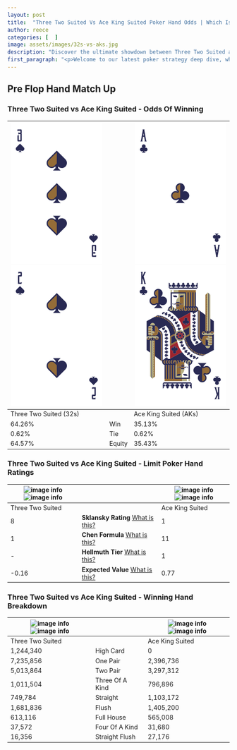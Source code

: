 ```yaml
---
layout: post
title:  "Three Two Suited Vs Ace King Suited Poker Hand Odds | Which Is The Better Hand In Poker? A Complete Guide"
author: reece
categories: [  ]
image: assets/images/32s-vs-aks.jpg
description: "Discover the ultimate showdown between Three Two Suited and Ace King Suited in poker! Uncover the odds, strategies, and scenarios where one hand triumphs over the other. Get ready to up your poker game with this thrilling analysis."
first_paragraph: "<p>Welcome to our latest poker strategy deep dive, where we're pitting two distinct hands against each other in a high-stakes showdown: Three Two Suited vs Ace King Suited.</p><p>In the dynamic world of poker, every decision counts, and knowing which hand holds the upper hand is key to your success at the table.</p><p>In this article, we'll dissect these two hands, explore the scenarios where one dominates the other, and equip you with the knowledge to make strategic choices that can tip the odds in your favor.</p><p>Get ready to unravel the intriguing dynamics of these poker hands and elevate your game to new heights.</p>"
---
```




[comment]: # (sp0)

## Pre Flop Hand Match Up

<div class="table hand-ratings" markdown="1"> 



### Three Two Suited vs Ace King Suited - Odds Of Winning


    
| ![image info](assets/images/hand1/3.png) ![image info](assets/images/hand1/2.png) |  | ![image info](assets/images/hand2/a.png) ![image info](assets/images/hand2/k.png) |
| -------- | -------- | -------- |
| Three Two Suited (32s) |  | Ace King Suited (AKs) |
| 64.26% | Win | 35.13% |
| 0.62% | Tie | 0.62% |
| 64.57% | Equity | 35.43% |




[comment]: # (sp1)



### Three Two Suited vs Ace King Suited - Limit Poker Hand Ratings


    
| ![image info](https://www.riverpairs.com/assets/images/hand1/3.png) ![image info](https://www.riverpairs.com/assets/images/hand1/2.png) |  | ![image info](https://www.riverpairs.com/assets/images/hand2/a.png) ![image info](https://www.riverpairs.com/assets/images/hand2/k.png) |
| -------- | -------- | -------- |
| Three Two Suited |  | Ace King Suited |
| 8 | **Sklansky Rating** [What is this?](/sklansky-rating-explained) | 1 |
| 1 | **Chen Formula** [What is this?](/chen-formula-explained) | 11 |
| - | **Hellmuth Tier** [What is this?](/Hellmuth-tier-explained) | 1 |
| -0.16 | **Expected Value** [What is this?](/expected-value-explained) | 0.77 |




[comment]: # (sp2)



### Three Two Suited vs Ace King Suited - Winning Hand Breakdown


    
| ![image info](https://www.riverpairs.com/assets/images/hand1/3.png) ![image info](https://www.riverpairs.com/assets/images/hand1/2.png) |  | ![image info](https://www.riverpairs.com/assets/images/hand2/a.png) ![image info](https://www.riverpairs.com/assets/images/hand2/k.png) |
| -------- | -------- | -------- |
| Three Two Suited |  | Ace King Suited |
| 1,244,340 | High Card | 0 |
| 7,235,856 | One Pair | 2,396,736 |
| 5,013,864 | Two Pair | 3,297,312 |
| 1,011,504 | Three Of A Kind | 796,896 |
| 749,784 | Straight | 1,103,172 |
| 1,681,836 | Flush | 1,405,200 |
| 613,116 | Full House | 565,008 |
| 37,572 | Four Of A Kind | 31,680 |
| 16,356 | Straight Flush | 27,176 |




[comment]: # (sp3)



</div>

[comment]: # (sp4)



[comment]: # (sp5)

